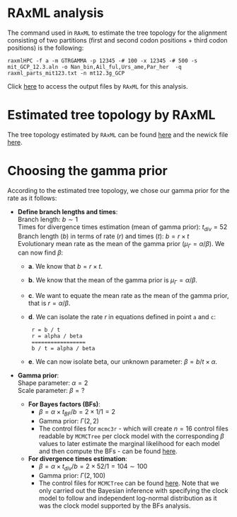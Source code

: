 # RAxML analysis

The command used in `RAxML` to estimate the tree topology for the alignment consisting of two partitions (first and second codon positions + third codon positions) is the following:

```
raxmlHPC -f a -m GTRGAMMA -p 12345 -# 100 -x 12345 -# 500 -s mit_GCP_12.3.aln -o Nan_bin,Ail_ful,Urs_ame,Par_her  -q raxml_parts_mit123.txt -n mt12.3g_GCP
```

Click [here](https://github.com/sabifo4/morpho/blob/master/01_model_parameters/carnivoran_mol_data/mit12%2B3/analysis_RAxML) to access the output files by `RAxML` for this analysis.

# Estimated tree topology by RAxML

The tree topology estimated by `RAxML` can be found [here](https://github.com/sabifo4/morpho/blob/master/01_model_parameters/carnivoran_mol_data/mit12%2B3/analysis_RAxML/RAxML_bestTree.mt12.3g_GCP.jpg)
and the newick file [here](https://github.com/sabifo4/morpho/blob/master/01_model_parameters/carnivoran_mol_data/mit12%2B3/analysis_RAxML/RAxML_bestTree.mt12.3g_GCP). 

# Choosing the gamma prior

According to the estimated tree topology, we chose our gamma prior for the rate as it follows:

* **Define branch lengths and times**:  
   Branch length: $b\sim 1$  
   Times for divergence times estimation (mean of gamma prior): $t_{div}=52$   
   Branch length ($b$) in terms of rate ($r$) and times ($t$): $b=r\times t$   
   Evolutionary mean rate as the mean of the gamma prior ($\mu_{\Gamma}=\alpha/\beta$). We can now find $\beta$:   
   
     - **a**. We know that $b=r\times t$.   
     - **b**. We know that the mean of the gamma prior is $\mu_{\Gamma}=\alpha/\beta$.   
     - **c**. We want to equate the mean rate as the mean of the gamma prior, that is $r=\alpha/\beta$.   
     - **d**. We can isolate the rate $r$ in equations defined in point `a` and `c`:   
		
			r = b / t    
			r = alpha / beta
			=================			
			b / t = alpha / beta
	
     - **e**. We can now isolate beta, our unknown parameter: $\beta=b/t\times \alpha$.

* **Gamma prior**:  
   Shape parameter: $\alpha=2$  
   Scale parameter: $\beta=?$    
	- **For Bayes factors (BFs)**:  
	    - $\beta=\alpha\times t_{BF}/b=2\times 1/1=2$  
	    - Gamma prior: $\Gamma(2,2)$  
	    - The control files for `mcmc3r` \- which will create $n=16$ control files readable by `MCMCTree` per clock model with the corresponding $\beta$ values to later estimate the marginal likelihood for each model and then compute the BFs \- can be found [here](https://github.com/sabifo4/morpho/tree/master/02_bayes.model.sel/MCMCtree_ctl_files/carnivoran_mol_data/mit12%2B3).  
    - **For divergence times estimation**:  
	   - $\beta=\alpha\times t_{div}/b=2\times 52/1=104\sim 100$  
	   - Gamma prior: $\Gamma(2,100)$  
	   - The control files for `MCMCTree` can be found [here](https://github.com/sabifo4/morpho/tree/master/03_divtimes/MCMCtree_ctl_files/carnivoran_mol_data/mit12%2B3). Note that we only carried out the Bayesian inference with specifying the clock model to follow and independent log-normal distribution as it was the clock model supported by the BFs analysis.
